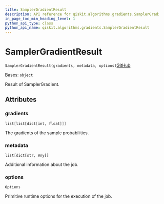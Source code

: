 ```yaml
---
title: SamplerGradientResult
description: API reference for qiskit.algorithms.gradients.SamplerGradientResult
in_page_toc_min_heading_level: 1
python_api_type: class
python_api_name: qiskit.algorithms.gradients.SamplerGradientResult
---
```


# SamplerGradientResult

<span id="qiskit.algorithms.gradients.SamplerGradientResult" />

`SamplerGradientResult(gradients, metadata, options)`[GitHub](https://github.com/qiskit/qiskit/tree/stable/0.41/qiskit/algorithms/gradients/sampler_gradient_result.py "view source code")

Bases: `object`

Result of SamplerGradient.

## Attributes

<span id="qiskit.algorithms.gradients.SamplerGradientResult.gradients" />

### gradients

`list[list[dict[int, float]]]`

The gradients of the sample probabilities.

<span id="qiskit.algorithms.gradients.SamplerGradientResult.metadata" />

### metadata

`list[dict[str, Any]]`

Additional information about the job.

<span id="qiskit.algorithms.gradients.SamplerGradientResult.options" />

### options

`Options`

Primitive runtime options for the execution of the job.

